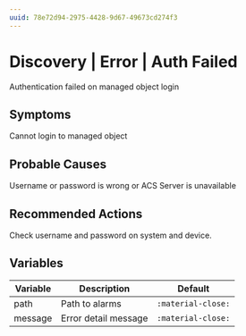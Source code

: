 ```yaml
---
uuid: 78e72d94-2975-4428-9d67-49673cd274f3
---
```

# Discovery | Error | Auth Failed

Authentication failed on managed object login

## Symptoms

Cannot login to managed object

## Probable Causes

Username or password is wrong or ACS Server is unavailable

## Recommended Actions

Check username and password on system and device.

## Variables

Variable | Description | Default
--- | --- | ---
path | Path to alarms | `:material-close:`
message | Error detail message | `:material-close:`
